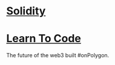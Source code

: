 # [Solidity](Developers\Docs\Solidity\README.md)

# [Learn To Code](Developers\Docs\Learn-To-Code\README.md)

The future of the web3 built #onPolygon.
